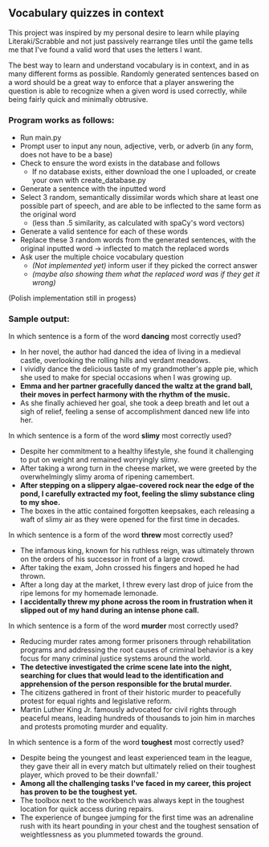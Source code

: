 ## Vocabulary quizzes in context

This project was inspired by my personal desire to learn while playing Literaki/Scrabble and not just passively rearrange tiles until the game tells me that I've found a valid word that uses the letters I want.

The best way to learn and understand vocabulary is in context, and in as many different forms as possible. Randomly generated sentences based on a word should be a great way to enforce that a player answering the question is able to recognize when a given word is used correctly, while being fairly quick and minimally obtrusive.


### Program works as follows:

- Run main.py
- Prompt user to input any noun, adjective, verb, or adverb (in any form, does not have to be a base)
- Check to ensure the word exists in the database and follows
    -  If no database exists, either download the one I uploaded, or create your own with create_database.py
- Generate a sentence with the inputted word
- Select 3 random, semantically dissimilar words which share at least one possible part of speech, and are able to be inflected to the same form as the original word
    - (less than .5 similarity, as calculated with spaCy's word vectors) 
- Generate a valid sentence for each of these words
- Replace these 3 random words from the generated sentences, with the original inputted word -> inflected to match the replaced words
- Ask user the multiple choice vocabulary question
    - _(Not implemented yet)_ inform user if they picked the correct answer
    - *(maybe also showing them what the replaced word was if they get it wrong)*
 

(Polish implementation still in progess)


### Sample output:

In which sentence is a form of the word **dancing** most correctly used?
 -  In her novel, the author had danced the idea of living in a medieval castle, overlooking the rolling hills and verdant meadows.
 -  I vividly dance the delicious taste of my grandmother's apple pie, which she used to make for special occasions when I was growing up.
 -  **Emma and her partner gracefully danced the waltz at the grand ball, their moves in perfect harmony with the rhythm of the music.**
 -  As she finally achieved her goal, she took a deep breath and let out a sigh of relief, feeling a sense of accomplishment danced new life into her.


In which sentence is a form of the word **slimy** most correctly used?
 -  Despite her commitment to a healthy lifestyle, she found it challenging to put on weight and remained worryingly slimy.
 -  After taking a wrong turn in the cheese market, we were greeted by the overwhelmingly slimy aroma of ripening camembert.
 -  **After stepping on a slippery algae-covered rock near the edge of the pond, I carefully extracted my foot, feeling the slimy substance cling to my shoe.**
 -  The boxes in the attic contained forgotten keepsakes, each releasing a waft of slimy air as they were opened for the first time in decades.
   

In which sentence is a form of the word **threw** most correctly used?
 -  The infamous king, known for his ruthless reign, was ultimately thrown on the orders of his successor in front of a large crowd.
 -  After taking the exam, John crossed his fingers and hoped he had thrown.
 -  After a long day at the market, I threw every last drop of juice from the ripe lemons for my homemade lemonade.
 -  **I accidentally threw my phone across the room in frustration when it slipped out of my hand during an intense phone call.**
   

In which sentence is a form of the word **murder** most correctly used?
 -  Reducing murder rates among former prisoners through rehabilitation programs and addressing the root causes of criminal behavior is a key focus for many criminal justice systems around the world.
 -  **The detective investigated the crime scene late into the night, searching for clues that would lead to the identification and apprehension of the person responsible for the brutal murder.**
 -  The citizens gathered in front of their historic murder to peacefully protest for equal rights and legislative reform.
 -  Martin Luther King Jr. famously advocated for civil rights through peaceful means, leading hundreds of thousands to join him in marches and protests promoting murder and equality.


In which sentence is a form of the word **toughest** most correctly used?
 -  Despite being the youngest and least experienced team in the league, they gave their all in every match but ultimately relied on their toughest player, which proved to be their downfall.'
 -  **Among all the challenging tasks I've faced in my career, this project has proven to be the toughest yet.**
 -  The toolbox next to the workbench was always kept in the toughest location for quick access during repairs.
 -  The experience of bungee jumping for the first time was an adrenaline rush with its heart pounding in your chest and the toughest sensation of weightlessness as you plummeted towards the ground.
